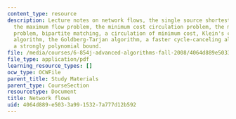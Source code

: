 ```yaml
---
content_type: resource
description: Lecture notes on network flows, the single source shortest path problem,
  the maximum flow problem, the minimum cost circulation problem, the maximum flow
  problem, bipartite matching, a circulation of minimum cost, Klein's cycle canceling
  algorithm, the Goldberg-Tarjan algorithm, a faster cycle-canceling algorithm, and
  a strongly polynomial bound.
file: /media/courses/6-854j-advanced-algorithms-fall-2008/4064d889e5033a9915327a777d12b592_notes_flow.pdf
file_type: application/pdf
learning_resource_types: []
ocw_type: OCWFile
parent_title: Study Materials
parent_type: CourseSection
resourcetype: Document
title: Network flows
uid: 4064d889-e503-3a99-1532-7a777d12b592
---
```

